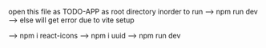 open this file as TODO-APP as root directory inorder to run --> npm run dev
--> else will get error due to vite setup

--> npm i react-icons
--> npm i uuid
--> npm run dev
